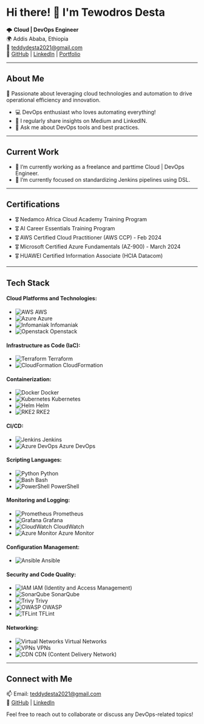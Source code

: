# Hi there! 👋 I'm Tewodros Desta

🌩️ **Cloud | DevOps Engineer**  
🌍 Addis Ababa, Ethiopia  
📧 teddydesta2021@gmail.com  
🔗 [GitHub](https://github.com/yourusername) | [LinkedIn](https://www.linkedin.com/in/yourprofile) | [Portfolio](https://yourportfolio.com)

---

## About Me

🚀 Passionate about leveraging cloud technologies and automation to drive operational efficiency and innovation.

- 💻 DevOps enthusiast who loves automating everything!
- 📝 I regularly share insights on Medium and LinkedIN.
- 💬 Ask me about DevOps tools and best practices.

---

## Current Work

- 🔭 I’m currently working as a freelance and parttime Cloud | DevOps Engineer.
- 🌱 I’m currently focused on standardizing Jenkins pipelines using DSL.

---

## Certifications

- 🎖 Nedamco Africa Cloud Academy Training Program
- 🎖 AI Career Essentials Training Program
- 🎖 AWS Certified Cloud Practitioner (AWS CCP) - Feb 2024
- 🎖 Microsoft Certified Azure Fundamentals (AZ-900) - March 2024
- 🎖 HUAWEI Certified Information Associate (HCIA Datacom)

---

## Tech Stack

#### Cloud Platforms and Technologies:
- ![AWS](images/aws-logo.png) AWS
- ![Azure](images/azure-logo.png) Azure
- ![Infomaniak](images/infomaniak-logo.png) Infomaniak
- ![Openstack](images/openstack-logo.png) Openstack

#### Infrastructure as Code (IaC):
- ![Terraform](images/terraform-logo.png) Terraform
- ![CloudFormation](images/cloudformation-logo.png) CloudFormation

#### Containerization:
- ![Docker](images/docker-logo.png) Docker
- ![Kubernetes](images/kubernetes-logo.png) Kubernetes
- ![Helm](images/helm-logo.png) Helm
- ![RKE2](images/rke2-logo.png) RKE2

#### CI/CD:
- ![Jenkins](images/jenkins-logo.png) Jenkins
- ![Azure DevOps](images/azure-devops-logo.png) Azure DevOps

#### Scripting Languages:
- ![Python](images/python-logo.png) Python
- ![Bash](images/bash-logo.png) Bash
- ![PowerShell](images/powershell-logo.png) PowerShell

#### Monitoring and Logging:
- ![Prometheus](images/prometheus-logo.png) Prometheus
- ![Grafana](images/grafana-logo.png) Grafana
- ![CloudWatch](images/cloudwatch-logo.png) CloudWatch
- ![Azure Monitor](images/azure-monitor-logo.png) Azure Monitor

#### Configuration Management:
- ![Ansible](images/ansible-logo.png) Ansible

#### Security and Code Quality:
- ![IAM](images/iam-logo.png) IAM (Identity and Access Management)
- ![SonarQube](images/sonarqube-logo.png) SonarQube
- ![Trivy](images/trivy-logo.png) Trivy
- ![OWASP](images/owasp-logo.png) OWASP
- ![TFLint](images/tflint-logo.png) TFLint

#### Networking:
- ![Virtual Networks](images/virtual-networks-logo.png) Virtual Networks
- ![VPNs](images/vpn-logo.png) VPNs
- ![CDN](images/cdn-logo.png) CDN (Content Delivery Network)

---

## Connect with Me

📫 Email: teddydesta2021@gmail.com  
🔗 [GitHub](https://github.com/yourusername) | [LinkedIn](https://www.linkedin.com/in/yourprofile)

Feel free to reach out to collaborate or discuss any DevOps-related topics!

